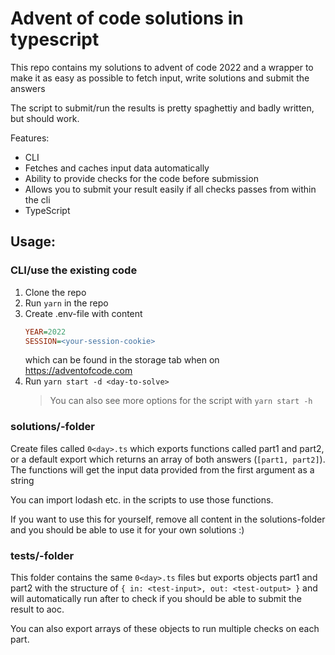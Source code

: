 # Advent of code solutions in typescript

This repo contains my solutions to advent of code 2022 and a wrapper to make it as easy as possible to fetch input, write solutions and submit the answers

The script to submit/run the results is pretty spaghettiy and badly written, but should work.

Features:

- CLI
- Fetches and caches input data automatically
- Ability to provide checks for the code before submission
- Allows you to submit your result easily if all checks passes from within the cli
- TypeScript

## Usage:

### CLI/use the existing code

1. Clone the repo
1. Run `yarn` in the repo
1. Create .env-file with content
   ```ini
   YEAR=2022
   SESSION=<your-session-cookie>
   ```
   which can be found in the storage tab when on https://adventofcode.com
1. Run `yarn start -d <day-to-solve>`
   > You can also see more options for the script with `yarn start -h`

### solutions/-folder

Create files called `0<day>.ts` which exports functions called part1 and part2, or a default export which returns an array of both answers (`[part1, part2]`).
The functions will get the input data provided from the first argument as a string

You can import lodash etc. in the scripts to use those functions.

If you want to use this for yourself, remove all content in the solutions-folder and you should be able to use it for your own solutions :)

### tests/-folder

This folder contains the same `0<day>.ts` files but exports objects part1 and part2 with the structure of `{ in: <test-input>, out: <test-output> }`
and will automatically run after to check if you should be able to submit the result to aoc.

You can also export arrays of these objects to run multiple checks on each part.
